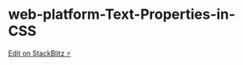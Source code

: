 # web-platform-Text-Properties-in-CSS

[Edit on StackBlitz ⚡️](https://stackblitz.com/edit/web-platform-9jghmd)